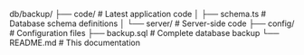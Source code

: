 db/backup/
├── code/              # Latest application code
│   ├── schema.ts     # Database schema definitions
│   └── server/       # Server-side code
├── config/           # Configuration files
├── backup.sql        # Complete database backup
└── README.md         # This documentation